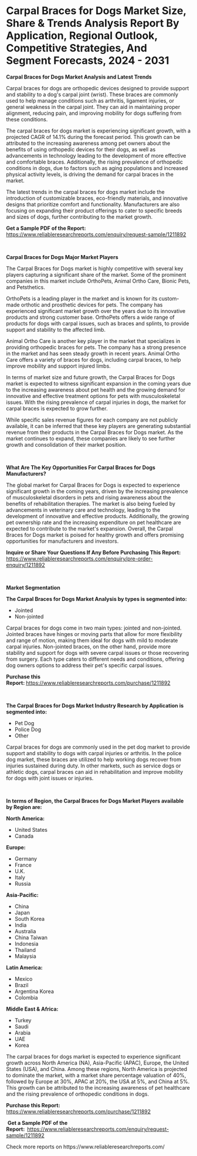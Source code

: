 <p><h1>Carpal Braces for Dogs Market Size, Share & Trends Analysis Report By Application, Regional Outlook, Competitive Strategies, And Segment Forecasts, 2024 - 2031</h1></p><p><strong>Carpal Braces for Dogs Market Analysis and Latest Trends</strong></p>
<p><p>Carpal braces for dogs are orthopedic devices designed to provide support and stability to a dog's carpal joint (wrist). These braces are commonly used to help manage conditions such as arthritis, ligament injuries, or general weakness in the carpal joint. They can aid in maintaining proper alignment, reducing pain, and improving mobility for dogs suffering from these conditions.</p><p>The carpal braces for dogs market is experiencing significant growth, with a projected CAGR of 14.1% during the forecast period. This growth can be attributed to the increasing awareness among pet owners about the benefits of using orthopedic devices for their dogs, as well as advancements in technology leading to the development of more effective and comfortable braces. Additionally, the rising prevalence of orthopedic conditions in dogs, due to factors such as aging populations and increased physical activity levels, is driving the demand for carpal braces in the market.</p><p>The latest trends in the carpal braces for dogs market include the introduction of customizable braces, eco-friendly materials, and innovative designs that prioritize comfort and functionality. Manufacturers are also focusing on expanding their product offerings to cater to specific breeds and sizes of dogs, further contributing to the market growth.</p></p>
<p><strong>Get a Sample PDF of the Report:&nbsp;</strong> <a href="https://www.reliableresearchreports.com/enquiry/request-sample/1211892">https://www.reliableresearchreports.com/enquiry/request-sample/1211892</a></p>
<p>&nbsp;</p>
<p><strong>Carpal Braces for Dogs Major Market Players</strong></p>
<p><p>The Carpal Braces for Dogs market is highly competitive with several key players capturing a significant share of the market. Some of the prominent companies in this market include OrthoPets, Animal Ortho Care, Bionic Pets, and Petsthetics.</p><p>OrthoPets is a leading player in the market and is known for its custom-made orthotic and prosthetic devices for pets. The company has experienced significant market growth over the years due to its innovative products and strong customer base. OrthoPets offers a wide range of products for dogs with carpal issues, such as braces and splints, to provide support and stability to the affected limb.</p><p>Animal Ortho Care is another key player in the market that specializes in providing orthopedic braces for pets. The company has a strong presence in the market and has seen steady growth in recent years. Animal Ortho Care offers a variety of braces for dogs, including carpal braces, to help improve mobility and support injured limbs.</p><p>In terms of market size and future growth, the Carpal Braces for Dogs market is expected to witness significant expansion in the coming years due to the increasing awareness about pet health and the growing demand for innovative and effective treatment options for pets with musculoskeletal issues. With the rising prevalence of carpal injuries in dogs, the market for carpal braces is expected to grow further.</p><p>While specific sales revenue figures for each company are not publicly available, it can be inferred that these key players are generating substantial revenue from their products in the Carpal Braces for Dogs market. As the market continues to expand, these companies are likely to see further growth and consolidation of their market position.</p></p>
<p>&nbsp;</p>
<p><strong>What Are The Key Opportunities For Carpal Braces for Dogs Manufacturers?</strong></p>
<p><p>The global market for Carpal Braces for Dogs is expected to experience significant growth in the coming years, driven by the increasing prevalence of musculoskeletal disorders in pets and rising awareness about the benefits of rehabilitation therapies. The market is also being fueled by advancements in veterinary care and technology, leading to the development of innovative and effective products. Additionally, the growing pet ownership rate and the increasing expenditure on pet healthcare are expected to contribute to the market's expansion. Overall, the Carpal Braces for Dogs market is poised for healthy growth and offers promising opportunities for manufacturers and investors.</p></p>
<p><strong>Inquire or Share Your Questions If Any Before Purchasing This Report:</strong> <a href="https://www.reliableresearchreports.com/enquiry/pre-order-enquiry/1211892">https://www.reliableresearchreports.com/enquiry/pre-order-enquiry/1211892</a></p>
<p>&nbsp;</p>
<p><strong>Market Segmentation</strong></p>
<p><strong>The Carpal Braces for Dogs Market Analysis by types is segmented into:</strong></p>
<p><ul><li>Jointed</li><li>Non-jointed</li></ul></p>
<p><p>Carpal braces for dogs come in two main types: jointed and non-jointed. Jointed braces have hinges or moving parts that allow for more flexibility and range of motion, making them ideal for dogs with mild to moderate carpal injuries. Non-jointed braces, on the other hand, provide more stability and support for dogs with severe carpal issues or those recovering from surgery. Each type caters to different needs and conditions, offering dog owners options to address their pet's specific carpal issues.</p></p>
<p><strong>Purchase this Report:&nbsp;</strong><a href="https://www.reliableresearchreports.com/purchase/1211892">https://www.reliableresearchreports.com/purchase/1211892</a></p>
<p>&nbsp;</p>
<p><strong>The Carpal Braces for Dogs Market Industry Research by Application is segmented into:</strong></p>
<p><ul><li>Pet Dog</li><li>Police Dog</li><li>Other</li></ul></p>
<p><p>Carpal braces for dogs are commonly used in the pet dog market to provide support and stability to dogs with carpal injuries or arthritis. In the police dog market, these braces are utilized to help working dogs recover from injuries sustained during duty. In other markets, such as service dogs or athletic dogs, carpal braces can aid in rehabilitation and improve mobility for dogs with joint issues or injuries.</p></p>
<p>&nbsp;</p>
<p><strong>In terms of Region, the Carpal Braces for Dogs Market Players available by Region are:</strong></p>
<p>
    <p> <strong> North America: </strong>
        <ul>
            <li>United States</li>
            <li>Canada</li>
        </ul>
        </p> 
    <p> <strong> Europe: </strong>
        <ul>
            <li>Germany</li>
            <li>France</li>
            <li>U.K.</li>
            <li>Italy</li>
            <li>Russia</li>
        </ul>
        </p> 
    <p> <strong> Asia-Pacific: </strong>
        <ul>
            <li>China</li>
            <li>Japan</li>
            <li>South Korea</li>
            <li>India</li>
            <li>Australia</li>
            <li>China Taiwan</li>
            <li>Indonesia</li>
            <li>Thailand</li>
            <li>Malaysia</li>
        </ul>
        </p> 
    <p> <strong> Latin America: </strong>
        <ul>
            <li>Mexico</li>
            <li>Brazil</li>
            <li>Argentina Korea</li>
            <li>Colombia</li>
        </ul>
        </p> 
    <p> <strong> Middle East & Africa: </strong>
        <ul>
            <li>Turkey</li>
            <li>Saudi</li>
            <li>Arabia</li>
            <li>UAE</li>
            <li>Korea</li>
        </ul>
    </p>
    </p>
<p><p>The carpal braces for dogs market is expected to experience significant growth across North America (NA), Asia-Pacific (APAC), Europe, the United States (USA), and China. Among these regions, North America is projected to dominate the market, with a market share percentage valuation of 40%, followed by Europe at 30%, APAC at 20%, the USA at 5%, and China at 5%. This growth can be attributed to the increasing awareness of pet healthcare and the rising prevalence of orthopedic conditions in dogs.</p></p>
<p><strong>Purchase this Report: </strong><a href="https://www.reliableresearchreports.com/purchase/1211892">https://www.reliableresearchreports.com/purchase/1211892</a></p>
<p>&nbsp;<strong>Get a Sample PDF of the Report:&nbsp;&nbsp;</strong><a href="https://www.reliableresearchreports.com/enquiry/request-sample/1211892">https://www.reliableresearchreports.com/enquiry/request-sample/1211892</a></p>
<p><strong></strong></p>
<p>Check more reports on https://www.reliableresearchreports.com/</p>